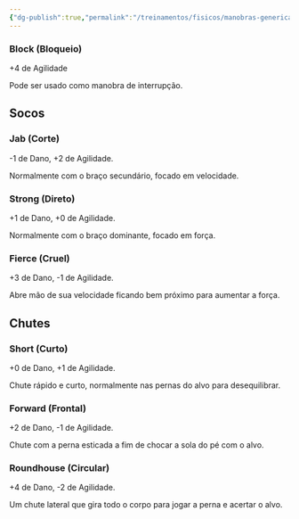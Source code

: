 ```yaml
---
{"dg-publish":true,"permalink":"/treinamentos/fisicos/manobras-genericas/"}
---
```


### Block (Bloqueio)

+4 de Agilidade

Pode ser usado como manobra de interrupção.

## Socos

### Jab (Corte)

-1 de Dano, +2 de Agilidade.

Normalmente com o braço secundário, focado em velocidade.

### Strong (Direto)

+1 de Dano, +0 de Agilidade.

Normalmente com o braço dominante, focado em força.

### Fierce (Cruel)

+3 de Dano, -1 de Agilidade.

Abre mão de sua velocidade ficando bem próximo para aumentar a força.

## Chutes

### Short (Curto)

+0 de Dano, +1 de Agilidade.

Chute rápido e curto, normalmente nas pernas do alvo para desequilibrar.

### Forward (Frontal)

+2 de Dano, -1 de Agilidade.

Chute com a perna esticada a fim de chocar a sola do pé com o alvo.

### Roundhouse (Circular)

+4 de Dano, -2 de Agilidade.

Um chute lateral que gira todo o corpo para jogar a perna e acertar o alvo.


<script src="https://giscus.app/client.js"
        data-repo="Pl1z3r/suvantagi-wiki"
        data-repo-id="R_kgDONYZixw"
        data-category="Wiki Comments"
        data-category-id="DIC_kwDONYZix84Ck34K"
        data-mapping="pathname"
        data-strict="1"
        data-reactions-enabled="1"
        data-emit-metadata="0"
        data-input-position="top"
        data-theme="preferred_color_scheme"
        data-lang="pt"
        data-loading="lazy"
        crossorigin="anonymous"
        async>
</script>